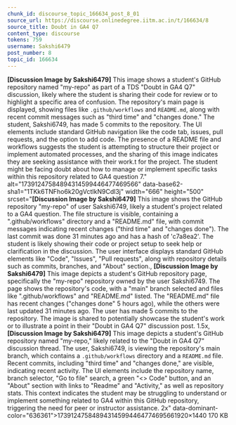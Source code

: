 ```yaml
---
chunk_id: discourse_topic_166634_post_8_01
source_url: https://discourse.onlinedegree.iitm.ac.in/t/166634/8
source_title: Doubt in GA4 Q7
content_type: discourse
tokens: 759
username: Sakshi6479
post_number: 8
topic_id: 166634
---
```


**[Discussion Image by Sakshi6479]** This image shows a student's GitHub repository named "my-repo" as part of a TDS "Doubt in GA4 Q7" discussion, likely where the student is sharing their code for review or to highlight a specific area of confusion. The repository's main page is displayed, showing files like `.github/workflows` and `README.md`, along with recent commit messages such as "third time" and "changes done." The student, Sakshi6749, has made 5 commits to the repository. The UI elements include standard GitHub navigation like the code tab, issues, pull requests, and the option to add code. The presence of a README file and workflows suggests the student is attempting to structure their project or implement automated processes, and the sharing of this image indicates they are seeking assistance with their work.t for the project. The student might be facing doubt about how to manage or implement specific tasks within this repository related to GA4 question 7." alt="17391247584894314599446477469566" data-base62-sha1="1TKk6TNFho6k20gVctIkN9Cdl3j" width="666" height="500" srcset="**[Discussion Image by Sakshi6479]** This image shows the GitHub repository "my-repo" of user Sakshi6749, likely a student's project related to a GA4 question. The file structure is visible, containing a ".github/workflows" directory and a "README.md" file, with commit messages indicating recent changes ("third time" and "changes done"). The last commit was done 31 minutes ago and has a hash of 'c7a8ea2'. The student is likely showing their code or project setup to seek help or clarification in the discussion. The user interface displays standard GitHub elements like "Code", "Issues", "Pull requests", along with repository details such as commits, branches, and "About" section., **[Discussion Image by Sakshi6479]** This image depicts a student's GitHub repository page, specifically the "my-repo" repository owned by the user Sakshi6749. The page shows the repository's code, with a "main" branch selected and files like ".github/workflows" and "README.md" listed. The "README.md" file has recent changes ("changes done" 5 hours ago), while the others were last updated 31 minutes ago. The user has made 5 commits to the repository. The image is shared to potentially showcase the student's work or to illustrate a point in their "Doubt in GA4 Q7" discussion post. 1.5x, **[Discussion Image by Sakshi6479]** This image depicts a student's GitHub repository named "my-repo," likely related to the "Doubt in GA4 Q7" discussion thread. The user, Sakshi6749, is viewing the repository's main branch, which contains a `.github/workflows` directory and a `README.md` file. Recent commits, including "third time" and "changes done," are visible, indicating recent activity. The UI elements include the repository name, branch selector, "Go to file" search, a green "<> Code" button, and an "About" section with links to "Readme" and "Activity," as well as repository stats. This context indicates the student may be struggling to understand or implement something related to GA4 within this GitHub repository, triggering the need for peer or instructor assistance. 2x" data-dominant-color="636361">173912475848943145994464774695661920×1440 170 KB
